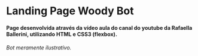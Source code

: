 # Landing Page Woody Bot
#### Page desenvolvida através da vídeo aula do canal do youtube da Rafaella Ballerini, utilizando HTML e CSS3 (flexbox).
###### Bot meramente ilustrativo.
